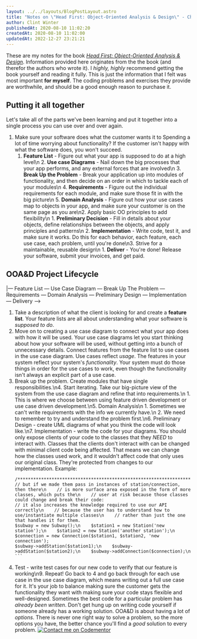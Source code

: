```yaml
---
layout: ../../layouts/BlogPostLayout.astro
title: "Notes on \"Head First: Object-Oriented Analysis & Design\" - Chapter 10 - The OOA&D Lifecycle"
author: Clint Winter
publishedAt: 2020-08-10 11:02:20
createdAt: 2020-08-10 11:02:00
updatedAt: 2022-12-27 23:21:21
---
```


These are my notes for the book [*Head First: Object-Oriented Analysis & Design*](https://amzn.to/2P0hpIJ). Information provided here originates from the the book (and therefor the authors who wrote it). I *highly, highly* recommend getting the book yourself and reading it fully. This is just the information that I felt was most important **for myself**. The coding problems and exercises they provide are worthwhile, and should be a good enough reason to purchase it.
## Putting it all together
Let's take all of the parts we've been learning and put it together into a single process you can use over and over again.
1. Make sure your software does what the customer wants it to
    Spending a lot of time worrying about functionality? If the customer isn't happy with what the software does, you won't succeed.
    1. **Feature List** - Figure out what your app is supposed to do at a high level\n    2. **Use case Diagrams** - Nail down the big processes that your app performs, and any external forces that are involved\n    3. **Break Up the Problem** - Break your application up into modules of functionality, and then decide on an order in which to tackle each of your modules\n    4. **Requirements** - Figure out the individual requirements for each module, and make sure those fit in with the big picture\n    5. **Domain Analysis** - Figure out how your use cases map to objects in your app, and make sure your customer is on the same page as you are\n2. Apply basic OO principles to add flexibility\n    1. **Preliminary Decision** - Fill in details about your objects, define relationships between the objects, and apply principles and patterns\n    2. **Implementation** - Write code, test it, and make sure it works. Do this for each behavior, each feature, each use case, each problem, until you're done\n3. Strive for a maintainable, reusable design\n    1. **Deliver** - You're done! Release your software, submit your invoices, and get paid.
## **OOA&D Project Lifecycle**
|— Feature List — Use Case Diagram — Break Up The Problem — Requirements — Domain Analysis — Preliminary Design — Implementation — Delivery —>
1. Take a description of what the client is looking for and create a **feature list**.
    Your feature lists are all about understanding what your software is *supposed to do*.
2. Move on to creating a use case diagram to connect what your app does with how it will be used.
    Your use case diagrams let you start thinking about how your software will be used, without getting into a bunch of unnecessary details. 
    Connect features from the feature list to use cases in the use case diagram. Use cases reflect *usage*. The features in your system reflect your system's *functionality*. Your system must do those things in order for the use cases to work, even though the functionality isn't always an explicit part of a use case.
3. Break up the problem. Create modules that have single responsibilities.\n4. Start iterating. Take our big-picture view of the system from the use case diagram and refine that into requirements.\n    1. This is where we choose between using feature driven development or use case driven development.\n5. Domain Analysis\n    1. Sometimes we can't write requirements with the info we currently have.\n    2. We need to remember to try and understand the problem first.\n6. Preliminary Design - create UML diagrams of what you think the code will look like.\n7. Implementation - write the code for your diagrams.
    You should only expose clients of your code to the classes that they *NEED* to interact with. Classes that the clients don't interact with can be changed with minimal client code being affected.
    That means we can change how the classes used work, and it wouldn't affect code that only uses our original class. They're protected from changes to our implementation.
    Example:
    ```php\n    // we have a Subway class where we can add stations and connections:\n    $subway = new Subway();\n    $subway->addStation('new station');\n    $subway->addStation('another station');\n    $subway->addConnection('new station', 'another station', 'new connection');
    /**************************************************************************/
    // but if we made them pass in instances of station/connection, then there\n    // is more surface area exposed in the form of more classes, which puts the\n    // user at risk because those classes could change and break their code:
    // it also increases the knowledge required to use our API correctly\n    // because the user has to understand how to use/instantiate multiple classes\n    // rather than just the one that handles it for them.
    $subway = new Subway();\n    $station1 = new Station('new station');\n    $station2 = new Station('another station');\n    $connection = new Connection($station1, $station2, 'new connection');
    $subway->addStation($station1);\n    $subway->addStation($station2);\n    $subway->addConnection($connection);\n    ```
8. Test - write test cases for our new code to verify that our feature is working\n9. Repeat! Go back to 4 and go back through for each use case in the use case diagram, which means writing out a full use case for it.
It's your job to balance making sure the customer gets the functionality they want with making sure your code stays flexible and well-designed.
Sometimes the best code for a particular problem has *already been written*. Don't get hung up on writing code yourself if someone already has a working solution.
OOA&D is about having a lot of *options*. There is never one right way to solve a problem, so the more options you have, the better chance you'll find a *good* solution to every problem.
[![Contact me on Codementor](https://www.codementor.io/m-badges/clintwinter/get-help.svg)](https://www.codementor.io/@clintwinter?refer=badge)
